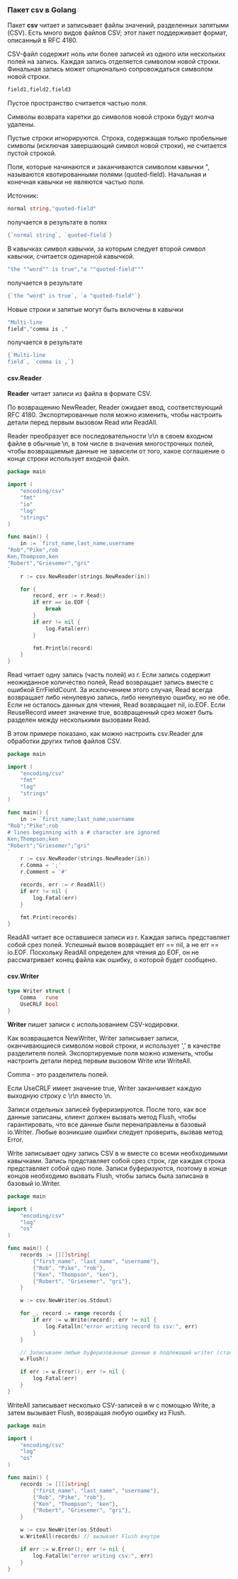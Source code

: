 ### Пакет csv в Golang

Пакет **csv** читает и записывает файлы значений, разделенных запятыми (CSV). Есть много видов файлов CSV; этот пакет поддерживает формат, описанный в RFC 4180.

CSV\-файл содержит ноль или более записей из одного или нескольких полей на запись. Каждая запись отделяется символом новой строки. Финальная запись может опционально сопровождаться символом новой строки.

```go
field1,field2,field3

```

Пустое пространство считается частью поля.

Символы возврата каретки до символов новой строки будут молча удалены.

Пустые строки игнорируются. Строка, содержащая только пробельные символы (исключая завершающий символ новой строки), не считается пустой строкой.

Поля, которые начинаются и заканчиваются символом кавычки ", называются квотированными полями (quoted\-field). Начальная и конечная кавычки не являются частью поля.

Источник:

```go
normal string,"quoted-field"

```

получается в результате в полях

```go
{`normal string`, `quoted-field`}

```

В кавычках символ кавычки, за которым следует второй символ кавычки, считается одинарной кавычкой.

```go
"the ""word"" is true","a ""quoted-field"""

```

получается в результате

```go
{`the "word" is true`, `a "quoted-field"`}

```

Новые строки и запятые могут быть включены в кавычки

```go
"Multi-line
field","comma is ,"

```

получается в результате

```go
{`Multi-line
field`, `comma is ,`}

```

#### csv.Reader

**Reader** читает записи из файла в формате CSV.

По возвращению NewReader, Reader ожидает ввод, соответствующий RFC 4180. Экспортированные поля можно изменить, чтобы настроить детали перед первым вызовом Read или ReadAll.

Reader преобразует все последовательности \\r\\n в своем входном файле в обычные \\n, в том числе в значения многострочных полей, чтобы возвращаемые данные не зависели от того, какое соглашение о конце строки использует входной файл.

```go
package main

import (
    "encoding/csv"
    "fmt"
    "io"
    "log"
    "strings"
)

func main() {
    in := `first_name,last_name,username
"Rob","Pike",rob
Ken,Thompson,ken
"Robert","Griesemer","gri"
`
    r := csv.NewReader(strings.NewReader(in))

    for {
        record, err := r.Read()
        if err == io.EOF {
            break
        }
        if err != nil {
            log.Fatal(err)
        }

        fmt.Println(record)
    }
}

```

Read читает одну запись (часть полей) из r. Если запись содержит неожиданное количество полей, Read возвращает запись вместе с ошибкой ErrFieldCount. За исключением этого случая, Read всегда возвращает либо ненулевую запись, либо ненулевую ошибку, но не обе. Если не осталось данных для чтения, Read возвращает nil, io.EOF. Если ReuseRecord имеет значение true, возвращенный срез может быть разделен между несколькими вызовами Read.

В этом примере показано, как можно настроить csv.Reader для обработки других типов файлов CSV.

```go
package main

import (
    "encoding/csv"
    "fmt"
    "log"
    "strings"
)

func main() {
    in := `first_name;last_name;username
"Rob";"Pike";rob
# lines beginning with a # character are ignored
Ken;Thompson;ken
"Robert";"Griesemer";"gri"
`
    r := csv.NewReader(strings.NewReader(in))
    r.Comma = ';'
    r.Comment = '#'

    records, err := r.ReadAll()
    if err != nil {
        log.Fatal(err)
    }

    fmt.Print(records)
}

```

ReadAll читает все оставшиеся записи из r. Каждая запись представляет собой срез полей. Успешный вызов возвращает err == nil, а не err == io.EOF. Поскольку ReadAll определен для чтения до EOF, он не рассматривает конец файла как ошибку, о которой будет сообщено.

#### csv.Writer

```go
type Writer struct {
    Comma   rune
    UseCRLF bool
}

```

**Writer** пишет записи с использованием CSV\-кодировки.

Как возвращается NewWriter, Writer записывает записи, оканчивающиеся символом новой строки, и использует ',' в качестве разделителя полей. Экспортируемые поля можно изменить, чтобы настроить детали перед первым вызовом Write или WriteAll.

Comma \- это разделитель полей.

Если UseCRLF имеет значение true, Writer заканчивает каждую выходную строку с \\r\\n вместо \\n.

Записи отдельных записей буферизируются. После того, как все данные записаны, клиент должен вызвать метод Flush, чтобы гарантировать, что все данные были перенаправлены в базовый io.Writer. Любые возникшие ошибки следует проверить, вызвав метод Error.

Write записывает одну запись CSV в w вместе со всеми необходимыми кавычками. Запись представляет собой срез строк, где каждая строка представляет собой одно поле. Записи буферизуются, поэтому в конце концов необходимо вызвать Flush, чтобы запись была записана в базовый io.Writer.

```go
package main

import (
    "encoding/csv"
    "log"
    "os"
)

func main() {
    records := [][]string{
        {"first_name", "last_name", "username"},
        {"Rob", "Pike", "rob"},
        {"Ken", "Thompson", "ken"},
        {"Robert", "Griesemer", "gri"},
    }

    w := csv.NewWriter(os.Stdout)

    for _, record := range records {
        if err := w.Write(record); err != nil {
            log.Fatalln("error writing record to csv:", err)
        }
    }

    // Записываем любые буферизованные данные в подлежащий writer (стандартный вывод).
    w.Flush()

    if err := w.Error(); err != nil {
        log.Fatal(err)
    }
}

```

WriteAll записывает несколько CSV\-записей в w с помощью Write, а затем вызывает Flush, возвращая любую ошибку из Flush.

```go
package main

import (
    "encoding/csv"
    "log"
    "os"
)

func main() {
    records := [][]string{
        {"first_name", "last_name", "username"},
        {"Rob", "Pike", "rob"},
        {"Ken", "Thompson", "ken"},
        {"Robert", "Griesemer", "gri"},
    }

    w := csv.NewWriter(os.Stdout)
    w.WriteAll(records) // вызывает Flush внутри

    if err := w.Error(); err != nil {
        log.Fatalln("error writing csv:", err)
    }
}
```
